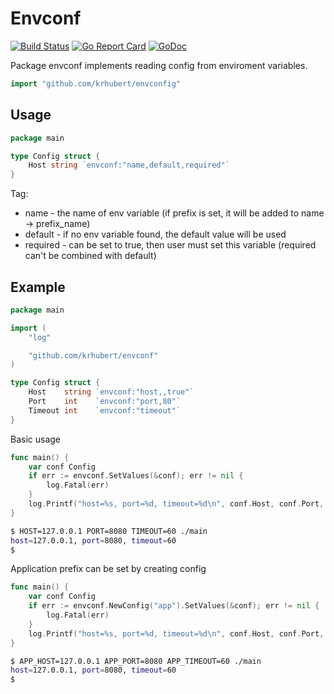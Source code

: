 # Envconf

[![Build Status](https://travis-ci.org/krhubert/envconf.png)](https://travis-ci.org/krhubert/envconf)
[![Go Report Card](http://goreportcard.com/badge/krhubert/envconf)](http://goreportcard.com/report/krhubert/envconf)
[![GoDoc](https://godoc.org/github.com/krhubert/envconf?status.svg)](https://godoc.org/github.com/krhubert/envconf)


Package envconf implements reading config from enviroment variables.

```Go
import "github.com/krhubert/envconfig"
```

## Usage

```Go
package main

type Config struct {
    Host string `envconf:"name,default,required"`
}
```

Tag:
- name - the name of env variable (if prefix is set, it will be added to name -> prefix_name)
- default - if no env variable found, the default value will be used
- required - can be set to true, then user must set this variable (required can't be combined with default)

## Example

```Go
package main

import (
    "log"

    "github.com/krhubert/envconf"
)

type Config struct {
    Host    string `envconf:"host,,true"`
    Port    int    `envconf:"port,80"`
    Timeout int    `envconf:"timeout"`
}
```

Basic usage

```Go
func main() {
    var conf Config
    if err := envconf.SetValues(&conf); err != nil {
        log.Fatal(err)
    }
    log.Printf("host=%s, port=%d, timeout=%d\n", conf.Host, conf.Port, conf.Timeout)
}
```

```Bash
$ HOST=127.0.0.1 PORT=8080 TIMEOUT=60 ./main
host=127.0.0.1, port=8080, timeout=60
$
```

Application prefix can be set by creating config

```Go
func main() {
    var conf Config
    if err := envconf.NewConfig("app").SetValues(&conf); err != nil {
        log.Fatal(err)
    }
    log.Printf("host=%s, port=%d, timeout=%d\n", conf.Host, conf.Port, conf.Timeout)
}
```

```Bash
$ APP_HOST=127.0.0.1 APP_PORT=8080 APP_TIMEOUT=60 ./main
host=127.0.0.1, port=8080, timeout=60
$
```
